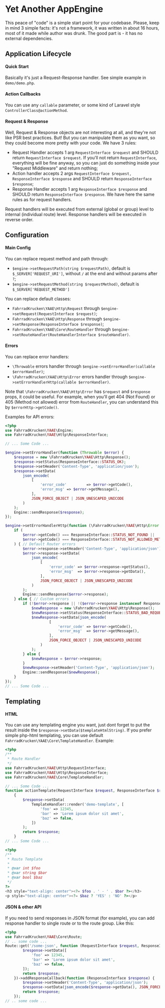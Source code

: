 # Yet Another AppEngine

This peace of "code" is a simple start 
 point for your codebase. Please, keep in mind 3 simple facts: it's not a 
 framework, it was written in about 16 hours, most of it made while author 
 was drunk. The good part is - it has no external dependencies.
 
## Application Lifecycle

#### Quick Start

Basically it's just a Request-Response handler.
See simple example in `demo/demo.php`. 
  
#### Action Callbacks

You can use any `callable` parameter, or some kind of Laravel style `ControllerClass@actionMethod`.
  
#### Request & Response 

Well, Request & Response objects are not interesting at all, and they're not like
PSR best practices. But! But you can manipulate them as you want, so they could
become more pretty with your code. We have 3 rules:
* Request Handler accepts 1 arg `RequestInterface $request` and SHOULD return
`RequestInterface $request`. If you'll not return `RequestInterface`, everything will be fine 
anyway, so you can just do something inside your "Request Middleware" and return nothing;
* Action handler accepts 2 args `RequestInterface $request, ResponseInterface $response` and 
SHOULD return `ResponseInterface $response`;
* Response Handler accepts 1 arg `ResponseInterface $response` and SHOULD return
 `ResponseInterface $response`. We have here the same rules as for request handlers.
 
 Request handlers will be executed from external (global or group) level to internal 
 (individual route) level. Response handlers will be executed in reverse order.
 
## Configuration
 
#### Main Config

You can replace request method and path through:
* `$engine->setRequestPath(string $requestPath)`, default is `$_SERVER['REQUEST_URI']`, 
without `/` at the end and without params after `?`;
* `$engine->setRequestMethod(string $requestMethod)`, default is `$_SERVER['REQUEST_METHOD']`

You can replace default classes:
* `FahrradKrucken\YAAE\Http\Request` through `$engine->setRequest(RequestInterface $request)`;
* `FahrradKrucken\YAAE\Http\Response` through `$engine->setResponse(ResponseInterface $response)`; 
* `FahrradKrucken\YAAE\Core\RouteHandler` through `$engine->setRouteHandler(RouteHandlerInterface $routeHandler)`.

#### Errors

You can replace error handlers:
* `\Throwable` errors handler through `$engine->setErrorHandler(callable $errorHandler)`;
* `\FahrradKrucken\YAAE\Http\Error` errors handler through `$engine->setErrorHandlerHttp(callable $errorHandler)`.

Note that `\FahrradKrucken\YAAE\Http\Error` has `$request` and `$response` props, it could be useful. 
For example, when you'll get 404 (Not Found) or 405 (Method not allowed) error from `RouteHandler`, 
you can understand this by `$errorHttp->getCode()`.

Examples for API errors:
```php
<?php
use FahrradKrucken\YAAE\Engine;
use FahrradKrucken\YAAE\Http\ResponseInterface;

// ... Some Code ...

$engine->setErrorHandler(function (Throwable $error) {
    $response = new \FahrradKrucken\YAAE\Http\Response();
    $response->setStatus(ResponseInterface::STATUS_OK);
    $response->setHeader('Content-Type', 'application/json');
    $response->setData(
        json_encode(
            [
                'error_code'         => $error->getCode(),
                'error_msg' => $error->getMessage(),
            ],
            JSON_FORCE_OBJECT | JSON_UNESCAPED_UNICODE
        )
    );
    Engine::sendResponse($response);
});

$engine->setErrorHandlerHttp(function (\FahrradKrucken\YAAE\Http\Error $error) {
    if (
        $error->getCode() === ResponseInterface::STATUS_NOT_FOUND ||
        $error->getCode() === ResponseInterface::STATUS_NOT_ALLOWED_METHOD
    ) { // Default Router errors
        $error->response->setHeader('Content-Type', 'application/json');
        $error->response->setData(
            json_encode(
                [
                    'error_code' => $error->response->getStatus(),
                    'error_msg'  => $error->response->getData(),
                ],
                JSON_FORCE_OBJECT | JSON_UNESCAPED_UNICODE
            )
        );
        Engine::sendResponse($error->response);
    } else { // Custom errors
        if (!$error->response || !($error->response instanceof ResponseInterface)) {
            $newResponse = new \FahrradKrucken\YAAE\Http\Response();
            $newResponse->setStatus(ResponseInterface::STATUS_BAD_REQUEST);
            $newResponse->setData(json_encode(
                    [
                        'error_code' => $error->getCode(),
                        'error_msg'  => $error->getMessage(),
                    ],
                    JSON_FORCE_OBJECT | JSON_UNESCAPED_UNICODE
                )
            );
        } else {
            $newResponse = $error->response;
        }
        $newResponse->setHeader('Content-Type', 'application/json');
        Engine::sendResponse($newResponse);
    }
});
// ... Some Code ...
```

## Templating

#### HTML

You can use any templating engine you want, just dont forget to put the result 
inside the `$response->setData($templateHtmlString)`. If you prefer simple 
php-html templating, you can use default `FahrradKrucken\YAAE\Core\TemplateHandler`.
Example:
```php
<?php
/**
 * Route Handler 
 */
use FahrradKrucken\YAAE\Http\RequestInterface;
use FahrradKrucken\YAAE\Http\ResponseInterface;
use FahrradKrucken\YAAE\Core\TemplateHandler;

// ... Some Code ...
function actionTemplate(RequestInterface $request, ResponseInterface $response)
    {
        $response->setData(
            TemplateHandler::render('demo-template', [
                'foo' => 12345,
                'bar' => 'Lorem ipsum dolor sit amet',
                'baz' => false,
            ])
        );
        return $response;
    }
// ... Some Code ...
```

```php
<?php
/**
 * Route Template
 * 
 * @var int $foo
 * @var string $bar
 * @var bool $baz
 */
?>
<h3 style="text-align: center"><?= $foo . ' - ' . $bar ?></h3>
<p style="text-align: center"><?= $baz ? 'YES' : 'NO' ?></p>
```

#### JSON & other API

If you need to send responses in JSON format (for example), you can add response 
handler to single route or to the route group. Like this:

```php
<?php
use FahrradKrucken\YAAE\Core\Route;
// .. some code ...
Route::get('/some-json', function (RequestInterface $request, ResponseInterface $response) {
        $response->setData([
            'foo' => 12345,
            'bar' => 'Lorem ipsum dolor sit amet',
            'baz' => false,
        ]);
        return $response;
    })->addResponseCallback(function (ResponseInterface $response) {
        $response->setHeader('Content-Type', 'application/json');
        $response->setData(json_encode($response->getData(), JSON_FORCE_OBJECT | JSON_UNESCAPED_UNICODE));
        return $response;
    });
// .. some code ...
``` 